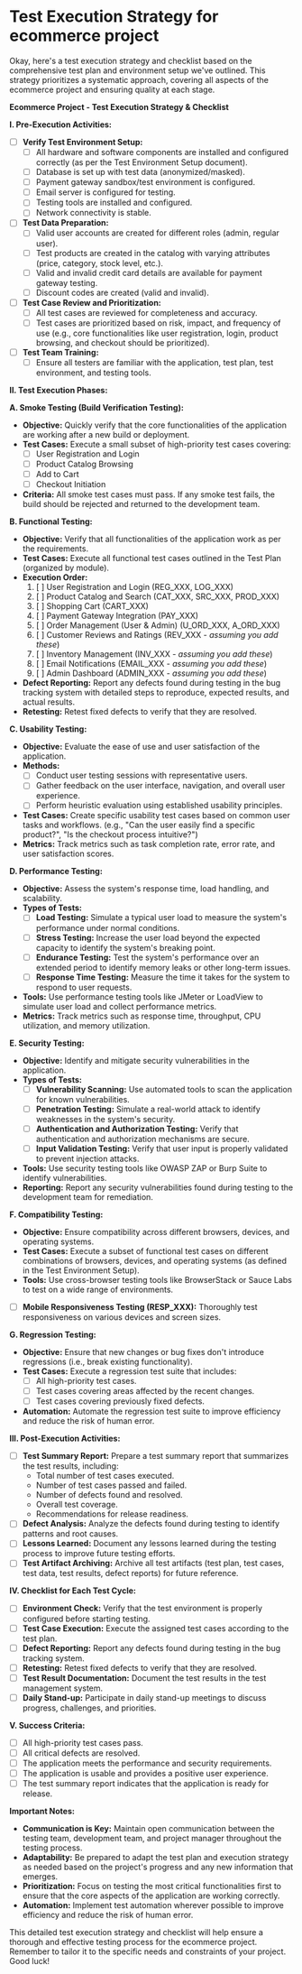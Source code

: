# Test Execution Strategy for ecommerce project

Okay, here's a test execution strategy and checklist based on the comprehensive test plan and environment setup we've outlined. This strategy prioritizes a systematic approach, covering all aspects of the ecommerce project and ensuring quality at each stage.

**Ecommerce Project - Test Execution Strategy & Checklist**

**I. Pre-Execution Activities:**

*   [ ] **Verify Test Environment Setup:**
    *   [ ] All hardware and software components are installed and configured correctly (as per the Test Environment Setup document).
    *   [ ] Database is set up with test data (anonymized/masked).
    *   [ ] Payment gateway sandbox/test environment is configured.
    *   [ ] Email server is configured for testing.
    *   [ ] Testing tools are installed and configured.
    *   [ ] Network connectivity is stable.
*   [ ] **Test Data Preparation:**
    *   [ ] Valid user accounts are created for different roles (admin, regular user).
    *   [ ] Test products are created in the catalog with varying attributes (price, category, stock level, etc.).
    *   [ ] Valid and invalid credit card details are available for payment gateway testing.
    *   [ ] Discount codes are created (valid and invalid).
*   [ ] **Test Case Review and Prioritization:**
    *   [ ] All test cases are reviewed for completeness and accuracy.
    *   [ ] Test cases are prioritized based on risk, impact, and frequency of use (e.g., core functionalities like user registration, login, product browsing, and checkout should be prioritized).
*   [ ] **Test Team Training:**
    *   [ ] Ensure all testers are familiar with the application, test plan, test environment, and testing tools.

**II. Test Execution Phases:**

**A. Smoke Testing (Build Verification Testing):**

*   **Objective:** Quickly verify that the core functionalities of the application are working after a new build or deployment.
*   **Test Cases:** Execute a small subset of high-priority test cases covering:
    *   [ ] User Registration and Login
    *   [ ] Product Catalog Browsing
    *   [ ] Add to Cart
    *   [ ] Checkout Initiation
*   **Criteria:** All smoke test cases must pass. If any smoke test fails, the build should be rejected and returned to the development team.

**B. Functional Testing:**

*   **Objective:** Verify that all functionalities of the application work as per the requirements.
*   **Test Cases:** Execute all functional test cases outlined in the Test Plan (organized by module).
*   **Execution Order:**
    1.  [ ] User Registration and Login (REG_XXX, LOG_XXX)
    2.  [ ] Product Catalog and Search (CAT_XXX, SRC_XXX, PROD_XXX)
    3.  [ ] Shopping Cart (CART_XXX)
    4.  [ ] Payment Gateway Integration (PAY_XXX)
    5.  [ ] Order Management (User & Admin) (U_ORD_XXX, A_ORD_XXX)
    6.  [ ] Customer Reviews and Ratings (REV_XXX - *assuming you add these*)
    7.  [ ] Inventory Management (INV_XXX - *assuming you add these*)
    8.  [ ] Email Notifications (EMAIL_XXX - *assuming you add these*)
    9.  [ ] Admin Dashboard (ADMIN_XXX - *assuming you add these*)
*   **Defect Reporting:**  Report any defects found during testing in the bug tracking system with detailed steps to reproduce, expected results, and actual results.
*   **Retesting:**  Retest fixed defects to verify that they are resolved.

**C. Usability Testing:**

*   **Objective:** Evaluate the ease of use and user satisfaction of the application.
*   **Methods:**
    *   [ ] Conduct user testing sessions with representative users.
    *   [ ] Gather feedback on the user interface, navigation, and overall user experience.
    *   [ ] Perform heuristic evaluation using established usability principles.
*   **Test Cases:**  Create specific usability test cases based on common user tasks and workflows.  (e.g., "Can the user easily find a specific product?", "Is the checkout process intuitive?")
*   **Metrics:** Track metrics such as task completion rate, error rate, and user satisfaction scores.

**D. Performance Testing:**

*   **Objective:** Assess the system's response time, load handling, and scalability.
*   **Types of Tests:**
    *   [ ] **Load Testing:** Simulate a typical user load to measure the system's performance under normal conditions.
    *   [ ] **Stress Testing:**  Increase the user load beyond the expected capacity to identify the system's breaking point.
    *   [ ] **Endurance Testing:**  Test the system's performance over an extended period to identify memory leaks or other long-term issues.
    *   [ ] **Response Time Testing:** Measure the time it takes for the system to respond to user requests.
*   **Tools:** Use performance testing tools like JMeter or LoadView to simulate user load and collect performance metrics.
*   **Metrics:** Track metrics such as response time, throughput, CPU utilization, and memory utilization.

**E. Security Testing:**

*   **Objective:** Identify and mitigate security vulnerabilities in the application.
*   **Types of Tests:**
    *   [ ] **Vulnerability Scanning:**  Use automated tools to scan the application for known vulnerabilities.
    *   [ ] **Penetration Testing:**  Simulate a real-world attack to identify weaknesses in the system's security.
    *   [ ] **Authentication and Authorization Testing:**  Verify that authentication and authorization mechanisms are secure.
    *   [ ] **Input Validation Testing:**  Verify that user input is properly validated to prevent injection attacks.
*   **Tools:**  Use security testing tools like OWASP ZAP or Burp Suite to identify vulnerabilities.
*   **Reporting:**  Report any security vulnerabilities found during testing to the development team for remediation.

**F. Compatibility Testing:**

*   **Objective:** Ensure compatibility across different browsers, devices, and operating systems.
*   **Test Cases:** Execute a subset of functional test cases on different combinations of browsers, devices, and operating systems (as defined in the Test Environment Setup).
*   **Tools:**  Use cross-browser testing tools like BrowserStack or Sauce Labs to test on a wide range of environments.
*   [ ] **Mobile Responsiveness Testing (RESP_XXX):** Thoroughly test responsiveness on various devices and screen sizes.

**G. Regression Testing:**

*   **Objective:** Ensure that new changes or bug fixes don't introduce regressions (i.e., break existing functionality).
*   **Test Cases:** Execute a regression test suite that includes:
    *   [ ] All high-priority test cases.
    *   [ ] Test cases covering areas affected by the recent changes.
    *   [ ] Test cases covering previously fixed defects.
*   **Automation:** Automate the regression test suite to improve efficiency and reduce the risk of human error.

**III. Post-Execution Activities:**

*   [ ] **Test Summary Report:**  Prepare a test summary report that summarizes the test results, including:
    *   Total number of test cases executed.
    *   Number of test cases passed and failed.
    *   Number of defects found and resolved.
    *   Overall test coverage.
    *   Recommendations for release readiness.
*   [ ] **Defect Analysis:**  Analyze the defects found during testing to identify patterns and root causes.
*   [ ] **Lessons Learned:**  Document any lessons learned during the testing process to improve future testing efforts.
*   [ ] **Test Artifact Archiving:**  Archive all test artifacts (test plan, test cases, test data, test results, defect reports) for future reference.

**IV. Checklist for Each Test Cycle:**

*   [ ] **Environment Check:**  Verify that the test environment is properly configured before starting testing.
*   [ ] **Test Case Execution:** Execute the assigned test cases according to the test plan.
*   [ ] **Defect Reporting:**  Report any defects found during testing in the bug tracking system.
*   [ ] **Retesting:** Retest fixed defects to verify that they are resolved.
*   [ ] **Test Result Documentation:**  Document the test results in the test management system.
*   [ ] **Daily Stand-up:**  Participate in daily stand-up meetings to discuss progress, challenges, and priorities.

**V. Success Criteria:**

*   [ ] All high-priority test cases pass.
*   [ ] All critical defects are resolved.
*   [ ] The application meets the performance and security requirements.
*   [ ] The application is usable and provides a positive user experience.
*   [ ] The test summary report indicates that the application is ready for release.

**Important Notes:**

*   **Communication is Key:**  Maintain open communication between the testing team, development team, and project manager throughout the testing process.
*   **Adaptability:** Be prepared to adapt the test plan and execution strategy as needed based on the project's progress and any new information that emerges.
*   **Prioritization:**  Focus on testing the most critical functionalities first to ensure that the core aspects of the application are working correctly.
*   **Automation:**  Implement test automation wherever possible to improve efficiency and reduce the risk of human error.

This detailed test execution strategy and checklist will help ensure a thorough and effective testing process for the ecommerce project. Remember to tailor it to the specific needs and constraints of your project. Good luck!